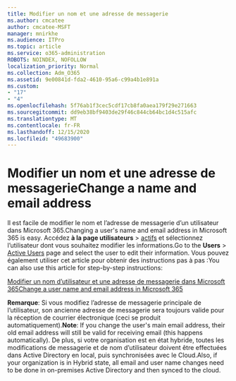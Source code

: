 ```yaml
---
title: Modifier un nom et une adresse de messagerie
ms.author: cmcatee
author: cmcatee-MSFT
manager: mnirkhe
ms.audience: ITPro
ms.topic: article
ms.service: o365-administration
ROBOTS: NOINDEX, NOFOLLOW
localization_priority: Normal
ms.collection: Adm_O365
ms.assetid: 9e00841d-fda2-4610-95a6-c99a4b1e891a
ms.custom:
- "17"
- "4"
ms.openlocfilehash: 5f76ab1f3cec5cdf17cb8fa0aea179f29e271663
ms.sourcegitcommit: dd9eb38bf9403de29f46c844cb64bc1d4c515afc
ms.translationtype: MT
ms.contentlocale: fr-FR
ms.lasthandoff: 12/15/2020
ms.locfileid: "49683900"
---
```

# <a name="change-a-name-and-email-address"></a><span data-ttu-id="205ad-102">Modifier un nom et une adresse de messagerie</span><span class="sxs-lookup"><span data-stu-id="205ad-102">Change a name and email address</span></span>

<span data-ttu-id="205ad-103">Il est facile de modifier le nom et l’adresse de messagerie d’un utilisateur dans Microsoft 365.</span><span class="sxs-lookup"><span data-stu-id="205ad-103">Changing a user's name and email address in Microsoft 365 is easy.</span></span> <span data-ttu-id="205ad-104">Accédez **à la page utilisateurs** \> [actifs](https://go.microsoft.com/fwlink/p/?linkid=834822) et sélectionnez l’utilisateur dont vous souhaitez modifier les informations.</span><span class="sxs-lookup"><span data-stu-id="205ad-104">Go to the **Users** \> [Active Users](https://go.microsoft.com/fwlink/p/?linkid=834822) page and select the user to edit their information.</span></span> <span data-ttu-id="205ad-105">Vous pouvez également utiliser cet article pour obtenir des instructions pas à pas :</span><span class="sxs-lookup"><span data-stu-id="205ad-105">You can also use this article for step-by-step instructions:</span></span>
  
[<span data-ttu-id="205ad-106">Modifier un nom d’utilisateur et une adresse de messagerie dans Microsoft 365</span><span class="sxs-lookup"><span data-stu-id="205ad-106">Change a user name and email address in Microsoft 365</span></span>](https://docs.microsoft.com/microsoft-365/admin/add-users/change-a-user-name-and-email-address)
  
 <span data-ttu-id="205ad-107">**Remarque**: Si vous modifiez l’adresse de messagerie principale de l’utilisateur, son ancienne adresse de messagerie sera toujours valide pour la réception de courrier électronique (ceci se produit automatiquement).</span><span class="sxs-lookup"><span data-stu-id="205ad-107">**Note**: If you change the user's main email address, their old email address will still be valid for receiving email (this happens automatically).</span></span> <span data-ttu-id="205ad-108">De plus, si votre organisation est en état hybride, toutes les modifications de messagerie et de nom d’utilisateur doivent être effectuées dans Active Directory en local, puis synchronisées avec le Cloud.</span><span class="sxs-lookup"><span data-stu-id="205ad-108">Also, if your organization is in Hybrid state, all email and user name changes need to be done in on-premises Active Directory and then synced to the cloud.</span></span>
